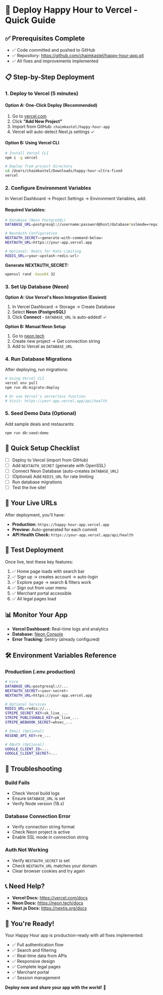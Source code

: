 # 🚀 Deploy Happy Hour to Vercel - Quick Guide

## ✅ Prerequisites Complete
- ✅ Code committed and pushed to GitHub
- ✅ Repository: https://github.com/chaimkastel/happy-hour-app.git
- ✅ All fixes and improvements implemented

## 📋 Step-by-Step Deployment

### 1. Deploy to Vercel (5 minutes)

#### Option A: One-Click Deploy (Recommended)
1. Go to [vercel.com](https://vercel.com)
2. Click **"Add New Project"**
3. Import from GitHub: `chaimkastel/happy-hour-app`
4. Vercel will auto-detect Next.js settings ✓

#### Option B: Using Vercel CLI
```bash
# Install Vercel CLI
npm i -g vercel

# Deploy from project directory
cd /Users/chaimkastel/Downloads/happy-hour-ultra-fixed
vercel
```

### 2. Configure Environment Variables

In Vercel Dashboard → Project Settings → Environment Variables, add:

#### **Required Variables:**

```bash
# Database (Neon PostgreSQL)
DATABASE_URL=postgresql://username:password@host/database?sslmode=require

# NextAuth Configuration
NEXTAUTH_SECRET=<generate-with-command-below>
NEXTAUTH_URL=https://your-app.vercel.app

# Optional: Redis for Rate Limiting
REDIS_URL=<your-upstash-redis-url>
```

**Generate NEXTAUTH_SECRET:**
```bash
openssl rand -base64 32
```

### 3. Set Up Database (Neon)

**Option A: Use Vercel's Neon Integration (Easiest)**
1. In Vercel Dashboard → Storage → Create Database
2. Select **Neon (PostgreSQL)**
3. Click **Connect** - `DATABASE_URL` is auto-added! ✓

**Option B: Manual Neon Setup**
1. Go to [neon.tech](https://neon.tech)
2. Create new project → Get connection string
3. Add to Vercel as `DATABASE_URL`

### 4. Run Database Migrations

After deploying, run migrations:

```bash
# Using Vercel CLI
vercel env pull
npm run db:migrate:deploy

# Or use Vercel's serverless function
# Visit: https://your-app.vercel.app/api/health
```

### 5. Seed Demo Data (Optional)

Add sample deals and restaurants:

```bash
npm run db:seed:demo
```

## 🎯 Quick Setup Checklist

- [ ] Deploy to Vercel (import from GitHub)
- [ ] Add `NEXTAUTH_SECRET` (generate with OpenSSL)
- [ ] Connect Neon Database (auto-creates `DATABASE_URL`)
- [ ] (Optional) Add `REDIS_URL` for rate limiting
- [ ] Run database migrations
- [ ] Test the live site!

## 🔗 Your Live URLs

After deployment, you'll have:

- **Production:** `https://happy-hour-app.vercel.app`
- **Preview:** Auto-generated for each commit
- **API Health Check:** `https://your-app.vercel.app/api/health`

## 🧪 Test Deployment

Once live, test these key features:

1. ✅ Home page loads with search bar
2. ✅ Sign up → creates account → auto-login
3. ✅ Explore page → search & filters work
4. ✅ Sign out from user menu
5. ✅ Merchant portal accessible
6. ✅ All legal pages load

## 📊 Monitor Your App

- **Vercel Dashboard:** Real-time logs and analytics
- **Database:** [Neon Console](https://console.neon.tech)
- **Error Tracking:** Sentry (already configured)

## 🛠️ Environment Variables Reference

### Production (.env.production)
```bash
# Core
DATABASE_URL=postgresql://...
NEXTAUTH_SECRET=<your-secret>
NEXTAUTH_URL=https://your-app.vercel.app

# Optional Services
REDIS_URL=redis://...
STRIPE_SECRET_KEY=sk_live_...
STRIPE_PUBLISHABLE_KEY=pk_live_...
STRIPE_WEBHOOK_SECRET=whsec_...

# Email (Optional)
RESEND_API_KEY=re_...

# OAuth (Optional)
GOOGLE_CLIENT_ID=...
GOOGLE_CLIENT_SECRET=...
```

## 🚨 Troubleshooting

### Build Fails
- Check Vercel build logs
- Ensure `DATABASE_URL` is set
- Verify Node version (18.x)

### Database Connection Error
- Verify connection string format
- Check Neon project is active
- Enable SSL mode in connection string

### Auth Not Working
- Verify `NEXTAUTH_SECRET` is set
- Check `NEXTAUTH_URL` matches your domain
- Clear browser cookies and try again

## 📞 Need Help?

- **Vercel Docs:** https://vercel.com/docs
- **Neon Docs:** https://neon.tech/docs
- **Next.js Docs:** https://nextjs.org/docs

## 🎉 You're Ready!

Your Happy Hour app is production-ready with all fixes implemented:
- ✅ Full authentication flow
- ✅ Search and filtering
- ✅ Real-time data from APIs
- ✅ Responsive design
- ✅ Complete legal pages
- ✅ Merchant portal
- ✅ Session management

**Deploy now and share your app with the world!** 🚀

